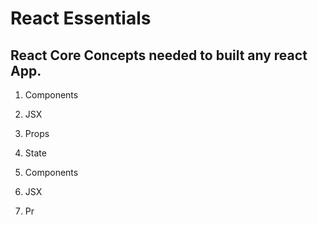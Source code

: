 # React Essentials

## React Core Concepts needed to built any react App.

1. Components 
2. JSX
3. Props
4. State

1. Components 
2. JSX
3. Pr